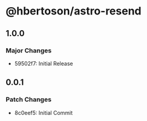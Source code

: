 # @hbertoson/astro-resend

## 1.0.0

### Major Changes

- 59502f7: Initial Release

## 0.0.1

### Patch Changes

- 8c0eef5: Initial Commit
